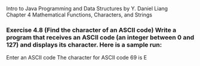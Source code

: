 Intro to Java Programming and Data Structures by Y. Daniel Liang <br/>
Chapter 4 Mathematical Functions, Characters, and Strings

### Exercise 4.8 (Find the character of an ASCII code) Write a program that receives an ASCII code (an integer between 0 and 127) and displays its character. Here is a sample run:

  Enter an ASCII code
  The character for ASCII code 69 is E
